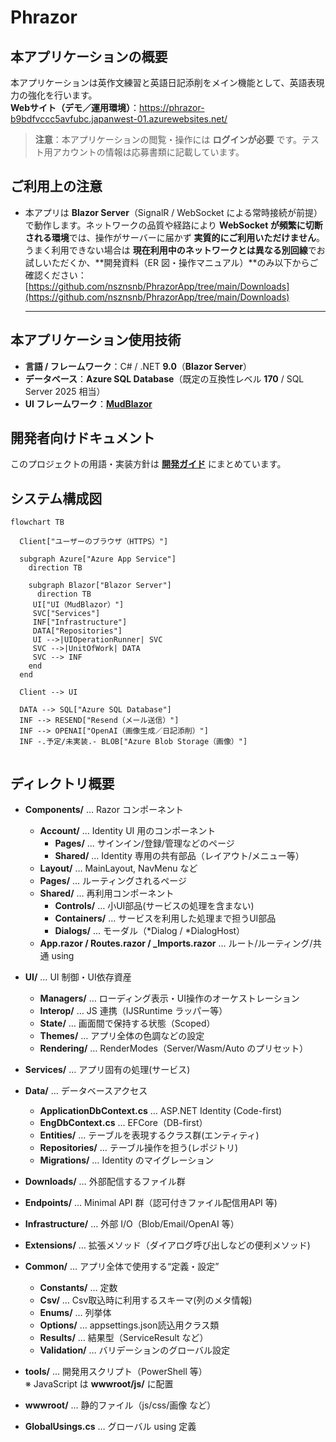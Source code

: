﻿# Phrazor

## 本アプリケーションの概要
本アプリケーションは英作文練習と英語日記添削をメイン機能として、英語表現力の強化を行います。  
  **Webサイト（デモ／運用環境）**：<https://phrazor-b9bdfvccc5avfubc.japanwest-01.azurewebsites.net/>
  > **注意**：本アプリケーションの閲覧・操作には **ログインが必要** です。テスト用アカウントの情報は応募書類に記載しています。  

## ご利用上の注意

* 本アプリは **Blazor Server**（SignalR / WebSocket による常時接続が前提）で動作します。ネットワークの品質や経路により **WebSocket が頻繁に切断される環境**では、操作がサーバーに届かず **実質的にご利用いただけません**。うまく利用できない場合は **現在利用中のネットワークとは異なる別回線**でお試しいただくか、\*\*開発資料（ER 図・操作マニュアル）\*\*のみ以下からご確認ください：[https://github.com/nsznsnb/PhrazorApp/tree/main/Downloads](https://github.com/nsznsnb/PhrazorApp/tree/main/Downloads)

  ---

## 本アプリケーション使用技術
- **言語 / フレームワーク**：C# / .NET **9.0**（**Blazor Server**）
- **データベース**：**Azure SQL Database**（既定の互換性レベル **170** / SQL Server 2025 相当）
- **UI フレームワーク**：**[MudBlazor](https://mudblazor.com/)**

## 開発者向けドキュメント
このプロジェクトの用語・実装方針は **[開発ガイド](./DEVELOPMENT.md)** にまとめています。

## システム構成図

```mermaid
flowchart TB

  Client["ユーザーのブラウザ（HTTPS）"]

  subgraph Azure["Azure App Service"]
    direction TB

    subgraph Blazor["Blazor Server"]
      direction TB
     UI["UI（MudBlazor）"]
     SVC["Services"]
     INF["Infrastructure"]
     DATA["Repositories"]
     UI -->|UIOperationRunner| SVC
     SVC -->|UnitOfWork| DATA
     SVC --> INF
    end
  end

  Client --> UI

  DATA --> SQL["Azure SQL Database"]
  INF --> RESEND["Resend（メール送信）"]
  INF --> OPENAI["OpenAI（画像生成／日記添削）"]
  INF -.予定/未実装.- BLOB["Azure Blob Storage（画像）"]


```

## ディレクトリ概要

- **Components/** … Razor コンポーネント
  - **Account/** … Identity UI 用のコンポーネント
    - **Pages/** … サインイン/登録/管理などのページ
    - **Shared/** … Identity 専用の共有部品（レイアウト/メニュー等）
  - **Layout/** … MainLayout, NavMenu など
  - **Pages/** … ルーティングされるページ
  - **Shared/** … 再利用コンポーネント
    - **Controls/** … 小UI部品(サービスの処理を含まない)
    - **Containers/** … サービスを利用した処理まで担うUI部品
    - **Dialogs/** … モーダル（*Dialog / *DialogHost）
  - **App.razor / Routes.razor / _Imports.razor** … ルート/ルーティング/共通 using

- **UI/** … UI 制御・UI依存資産
  - **Managers/** … ローディング表示・UI操作のオーケストレーション
  - **Interop/** … JS 連携（IJSRuntime ラッパー等）
  - **State/** … 画面間で保持する状態（Scoped）
  - **Themes/** … アプリ全体の色調などの設定
  - **Rendering/** … RenderModes（Server/Wasm/Auto のプリセット）

- **Services/** … アプリ固有の処理(サービス)

- **Data/** … データベースアクセス
  - **ApplicationDbContext.cs** … ASP.NET Identity (Code-first)
  - **EngDbContext.cs** … EFCore（DB-first）
  - **Entities/** … テーブルを表現するクラス群(エンティティ)
  - **Repositories/** … テーブル操作を担う(レポジトリ)
  - **Migrations/** … Identity のマイグレーション

- **Downloads/** … 外部配信するファイル群

- **Endpoints/** … Minimal API 群（認可付きファイル配信用API 等)

- **Infrastructure/** … 外部 I/O（Blob/Email/OpenAI 等）

- **Extensions/** … 拡張メソッド（ダイアログ呼び出しなどの便利メソッド)

- **Common/** … アプリ全体で使用する“定義・設定”
  - **Constants/** … 定数
  - **Csv/** … Csv取込時に利用するスキーマ(列のメタ情報)
  - **Enums/** … 列挙体
  - **Options/** … appsettings.json読込用クラス類
  - **Results/** … 結果型（ServiceResult など）
  - **Validation/** … バリデーションのグローバル設定

- **tools/** … 開発用スクリプト（PowerShell 等）  
  ※ JavaScript は **wwwroot/js/** に配置

- **wwwroot/** … 静的ファイル（js/css/画像 など）

- **GlobalUsings.cs** … グローバル using 定義

